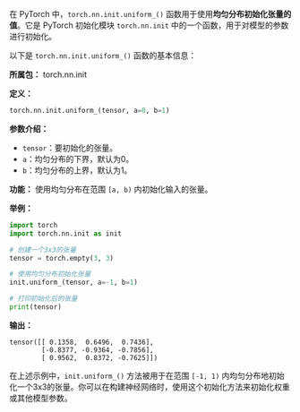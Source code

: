 在 PyTorch 中，`torch.nn.init.uniform_()` 函数用于使用**均匀分布初始化张量的值**。它是 PyTorch 初始化模块 `torch.nn.init` 中的一个函数，用于对模型的参数进行初始化。

以下是 `torch.nn.init.uniform_()` 函数的基本信息：

**所属包：** torch.nn.init

**定义：**
```python
torch.nn.init.uniform_(tensor, a=0, b=1)
```

**参数介绍：**
- `tensor`：要初始化的张量。
- `a`：均匀分布的下界，默认为0。
- `b`：均匀分布的上界，默认为1。

**功能：**
使用均匀分布在范围 `[a, b)` 内初始化输入的张量。

**举例：**
```python
import torch
import torch.nn.init as init

# 创建一个3x3的张量
tensor = torch.empty(3, 3)

# 使用均匀分布初始化张量
init.uniform_(tensor, a=-1, b=1)

# 打印初始化后的张量
print(tensor)
```

**输出：**
```
tensor([[ 0.1358,  0.6496,  0.7436],
        [-0.8377, -0.9364, -0.7856],
        [ 0.9562,  0.8372, -0.7625]])
```

在上述示例中，`init.uniform_()` 方法被用于在范围 `[-1, 1)` 内均匀分布地初始化一个3x3的张量。你可以在构建神经网络时，使用这个初始化方法来初始化权重或其他模型参数。